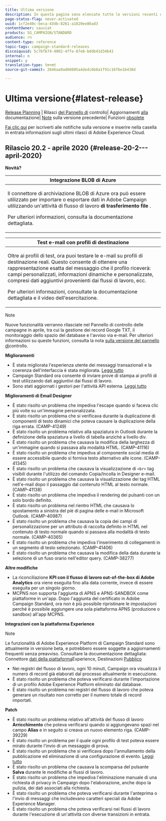 ```yaml
---
title: Ultima versione
description: In questa pagina sono elencate tutte le versioni recenti di Adobe Campaign Standard.
page-status-flag: never-activated
uuid: 1cf2e40c-beca-43db-8261-a1820ee86ad3
contentOwner: sauviat
products: SG_CAMPAIGN/STANDARD
audience: rn
content-type: reference
topic-tags: campaign-standard-releases
discoiquuid: 5c7bfb74-4002-4ffe-87e8-bddb41d34b41
internal: n
snippet: y
translation-type: tm+mt
source-git-commit: 2646aa9ad60805a4dedc6b8a1f91c16f6e1b438d

---
```



# Ultima versione{#latest-release}

[Release Planning](https://helpx.adobe.com/it/campaign/kb/acs-release-planning.html) | Rilasci [del Pannello di](https://docs.adobe.com/content/help/en/control-panel/using/release-notes.html) controllo| Aggiornamenti [alla](../../rn/using/documentation-updates.md) documentazione| [Note](../../rn/using/release-notes-2019.md) sulla versione precedente| Funzioni [obsolete](https://helpx.adobe.com/it/campaign/kb/acs-deprecated-and-removed-features.html)

[Fai clic qui](http://amc-mkt-prod1-t.adobe-campaign.com/lp/LP25?service=%40rZ5cqp2DgNzrgz0alKPInakNbPSTeJYozZYnS7Wbs802u4GlISkHZX4omtK00nAU6xzZ6luEWQzr7kQ9pkCwJYumWkU) per iscriverti alle notifiche sulla versione e inserire nella casella in entrata informazioni sugli ultimi rilasci di Adobe Experience Cloud.

## Rilascio 20.2 - aprile 2020 {#release-20-2---april-2020}

**Novità?**

<table> 
 <thead> 
  <tr> 
   <th> <strong>Integrazione BLOB di Azure</strong><br /> </th> 
  </tr> 
 </thead> 
 <tbody> 
  <tr> 
   <td> <p>Il connettore di archiviazione BLOB di Azure ora può essere utilizzato per importare o esportare dati in Adobe Campaign utilizzando un'attività di flusso di lavoro <strong>di trasferimento file</strong> . </p>
    <p>Per ulteriori informazioni, consulta la documentazione <a href="../../administration/using/external-accounts.md#microsoft-azure-external-account"></a>dettagliata.</p>
   </td> 
  </tr> 
 </tbody> 
</table>

<table> 
 <thead> 
  <tr> 
   <th> <strong>Test e-mail con profili di destinazione</strong><br /> </th> 
  </tr> 
 </thead> 
 <tbody> 
  <tr> 
   <td> <p>Oltre ai profili di test, ora puoi testare le e-mail su profili di destinazione reali. Questo consente di ottenere una rappresentazione esatta del messaggio che il profilo riceverà: campi personalizzati, informazioni dinamiche e personalizzate, compresi dati aggiuntivi provenienti dai flussi di lavoro, ecc. </p>
    <p>Per ulteriori informazioni, consultate la documentazione <a href="../../sending/using/testing-messages-using-target.md"></a> dettagliata e il video <a href="https://docs.adobe.com/content/help/en/campaign-standard-learn/tutorials/communication-channels/email/profile-substitution.html"></a>dell'esercitazione. </p>
   </td> 
  </tr> 
 </tbody> 
</table>

>[!NOTE]
>
>Nuove funzionalità verranno rilasciate nel Pannello di controllo delle campagne in aprile, tra cui la gestione dei record Google TXT, il monitoraggio dello spazio del database e l&#39;avviso via e-mail. Per ulteriori informazioni su queste funzioni, consulta la nota [sulla versione del pannello di](https://docs.adobe.com/content/help/en/control-panel/using/release-notes.html)controllo.

**Miglioramenti**

* È stata migliorata l&#39;esperienza utente dei messaggi transazionali e la coerenza dell&#39;interfaccia è stata migliorata. [Leggi tutto](../../channels/using/about-transactional-messaging.md)
* Campaign Standard ora consente di inviare prove di stampa ai profili di test utilizzando dati aggiuntivi dai flussi di lavoro.
* Sono stati aggiornati i gestori per l&#39;attività API esterna. [Leggi tutto](../../automating/using/external-api.md)

**Miglioramenti di Email Designer**

* È stato risolto un problema che impediva l&#39;escape quando si faceva clic più volte su un&#39;immagine personalizzata.
* È stato risolto un problema che si verificava durante la duplicazione di componenti di testo dinamici che poteva causare la duplicazione della riga errata. (CAMP-41249)
* È stato risolto un problema relativo alla spaziatura in Outlook durante la definizione della spaziatura a livello di tabella anziché a livello div.
* È stato risolto un problema che causava la modifica della larghezza di un&#39;immagine quando si passava alla modalità HTML. (CAMP-41116)
* È stato risolto un problema che impediva al componente social media di essere accessibile quando si forniva testo alternativo alle icone. (CAMP-41345)
* È stato risolto un problema che causava la visualizzazione di `<br>` tag visibili durante l&#39;utilizzo del comando Copia/Incolla in Designer e-mail.
* È stato risolto un problema che causava la visualizzazione dei tag HTML nell&#39;e-mail dopo il passaggio dal contenuto HTML al testo normale. (CAMP-41138)
* È stato risolto un problema che impediva il rendering dei pulsanti con un solo bordo definito.
* È stato risolto un problema nel rientro HTML che causava lo spostamento a sinistra del piè di pagina delle e-mail in Microsoft Outlook. (CAMP-40987)
* È stato risolto un problema che causava la copia dei campi di personalizzazione per un attributo di raccolta definito in HTML nel contenuto di testo normale quando si passava alla modalità di testo normale. (CAMP-40365)
* È stato risolto un problema che impediva l&#39;inserimento di collegamenti in un segmento di testo selezionato. (CAMP-41406)
* È stato risolto un problema che causava la modifica della data durante la selezione di un fuso orario nell&#39;editor query. (CAMP-38277)

**Altre modifiche**

* La riconciliazione **KPI con il flusso di lavoro out-of-the-box di Adobe Analytics** ora viene eseguita fino alla data corrente, invece di essere eseguita per un singolo giorno.
* MCPNS non supporta l&#39;aggiunta di APNS e APNS-SANDBOX come piattaforme in un&#39;app. Dopo l&#39;aggiunta del certificato in Adobe Campaign Standard, ora non è più possibile ripristinare le impostazioni perché è possibile aggiungere una sola piattaforma APNS (produzione o sandbox) all&#39;app MCPNS.

**Integrazioni con la piattaforma Experience**

>[!NOTE]
>
>Le funzionalità di Adobe Experience Platform di Campaign Standard sono attualmente in versione beta, e potrebbero essere soggette a aggiornamenti frequenti senza preavviso. Consultare la documentazione dettagliata: Connettore [dati della piattaforma](../../administration/using/aep-about-data-connector.md)Experience, Destinazioni [Pubblico](../../audiences/using/aep-about-audience-destinations-service.md)

* Nei registri del flusso di lavoro, ogni 10 minuti, Campaign ora visualizza il numero di record già elaborati dal processo attualmente in esecuzione.
* È stato risolto un problema che poteva verificarsi durante l&#39;importazione di un profilo Adobe Experience Platform eliminato dal database.
* È stato risolto un problema nei registri del flusso di lavoro che poteva generare un risultato non corretto per il numero totale di record importati.

**Patch**

* È stato risolto un problema relativo all&#39;attività del flusso di lavoro **Arricchimento** che poteva verificarsi quando si aggiungevano spazi nel campo **Alias** e in seguito si creava un nuovo elemento riga. (CAMP-39229)
* È stato risolto un problema per il quale ogni profilo di test poteva essere mirato durante l&#39;invio di un messaggio di prova.
* È stato risolto un problema che si verificava dopo l&#39;annullamento della pubblicazione ed eliminazione di una configurazione di evento. [Leggi tutto](../../administration/using/configuring-transactional-messaging.md#deleting-an-event)
* È stato risolto un problema che causava la scomparsa del pulsante **Salva** durante le modifiche ai flussi di lavoro.
* È stato risolto un problema che impediva l&#39;eliminazione manuale di una richiesta di privacy in Campaign dopo l&#39;elaborazione, anche dopo la pulizia, dei dati associati alla richiesta.
* È stato risolto un problema che poteva verificarsi durante l&#39;anteprima o l&#39;invio di messaggi che includevano caratteri speciali da Adobe Experience Manager.
* È stato risolto un problema che poteva verificarsi nei flussi di lavoro durante l&#39;esecuzione di un&#39;attività con diverse transizioni in entrata.